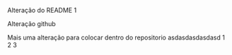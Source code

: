 Alteração do README 1

Alteração github



Mais uma alteração para colocar dentro do repositorio 
asdasdasdasdasd
1
2
3
